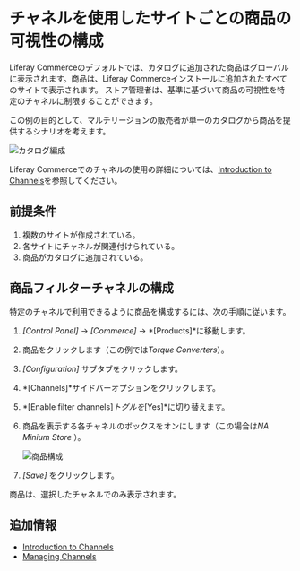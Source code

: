 # チャネルを使用したサイトごとの商品の可視性の構成

Liferay Commerceのデフォルトでは、カタログに追加された商品はグローバルに表示されます。商品は、Liferay Commerceインストールに追加されたすべてのサイトで表示されます。 ストア管理者は、基準に基づいて商品の可視性を特定のチャネルに制限することができます。

この例の目的として、マルチリージョンの販売者が単一のカタログから商品を提供するシナリオを考えます。

![カタログ編成](./configuring-product-visibility-by-site-using-channels/images/01.png)

Liferay Commerceでのチャネルの使用の詳細については、[Introduction to Channels](./introduction-to-channels.md)を参照してください。

## 前提条件

1.  複数のサイトが作成されている。
2.  各サイトにチャネルが関連付けられている。
3.  商品がカタログに追加されている。

## 商品フィルターチャネルの構成

特定のチャネルで利用できるように商品を構成するには、次の手順に従います。

1.  *[Control Panel]* → *[Commerce]* → *[Products]*に移動します。

2.  商品をクリックします（この例では*Torque Converters*）。

3.  *[Configuration]* サブタブをクリックします。

4.  *[Channels]*サイドバーオプションをクリックします。

5.  *[Enable filter channels]*トグルを*[Yes]*に切り替えます。

6.  商品を表示する各チャネルのボックスをオンにします（この場合は*NA Minium Store* ）。

    ![商品構成](./configuring-product-visibility-by-site-using-channels/images/02.png)

7.  *[Save]* をクリックします。

商品は、選択したチャネルでのみ表示されます。

## 追加情報

  - [Introduction to Channels](./introduction-to-channels.md)
  - [Managing Channels](./managing-channels.md)
